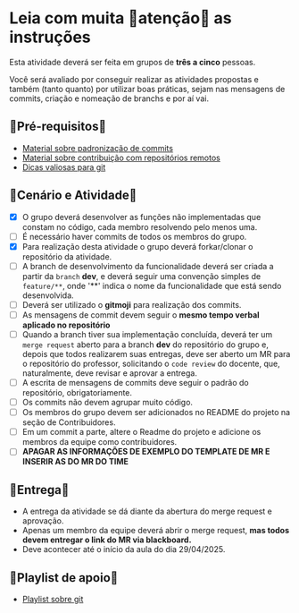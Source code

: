 # Leia com muita 🚒atenção🧯 as instruções

Esta atividade deverá ser feita em grupos de <b>três a cinco</b> pessoas.

Você será avaliado por conseguir realizar as atividades propostas e também (tanto quanto) por utilizar boas práticas, sejam nas mensagens de commits, criação e nomeação de branchs e por aí vai.

## 🚨Pré-requisitos🚨

- [Material sobre padronização de commits](https://youtu.be/49a9M17ZikI)
- [Material sobre contribuição com repositórios remotos](https://youtu.be/thtAHpgYVg8)
- [Dicas valiosas para git](https://youtu.be/32m_dhr3P70)

## 🎥Cenário e Atividade🎥

- [X] O grupo deverá desenvolver as funções não implementadas que constam no código, cada membro resolvendo pelo menos uma.
- [ ] É necessário haver commits de todos os membros do grupo.
- [X] Para realização desta atividade o grupo deverá forkar/clonar o repositório da atividade.
- [ ] A branch de desenvolvimento da funcionalidade deverá ser criada a partir da ``branch`` **dev**, e deverá seguir uma convenção simples de `feature/**`, onde '**' indica o nome da funcionalidade que está sendo desenvolvida.
- [ ] Deverá ser utilizado o **gitmoji** para realização dos commits.
- [ ] As mensagens de commit devem seguir o **mesmo tempo verbal aplicado no repositório**
- [ ] Quando a branch tiver sua implementação concluída, deverá ter um `merge request` aberto para a branch **dev** do repositório do grupo e, depois que todos realizarem suas entregas, deve ser aberto um MR para o repositório do professor, solicitando o `code review` do docente, que, naturalmente, deve revisar e aprovar a entrega.
- [ ] A escrita de mensagens de commits deve seguir o padrão do repositório, obrigatoriamente.
- [ ] Os commits não devem agrupar muito código.
- [ ] Os membros do grupo devem ser adicionados no README do projeto na seção de Contribuidores.
- [ ] Em um commit a parte, altere o Readme do projeto e adicione os membros da equipe como contribuidores.
- [ ] **APAGAR AS INFORMAÇÕES DE EXEMPLO DO TEMPLATE DE MR E INSERIR AS DO MR DO TIME**

## 🚌Entrega🚌
- A entrega da atividade se dá diante da abertura do merge request e aprovação.
- Apenas um membro da equipe deverá abrir o merge request, **mas todos devem entregar o link do MR via blackboard.**
- Deve acontecer até o início da aula do dia 29/04/2025.

## 🚀Playlist de apoio🚀

- [Playlist sobre git](https://www.youtube.com/watch?v=GIEquFr3jcg&list=PLDqnSpzNKDvkfF_ZMfukmOG3MtGKfXlfJ)
